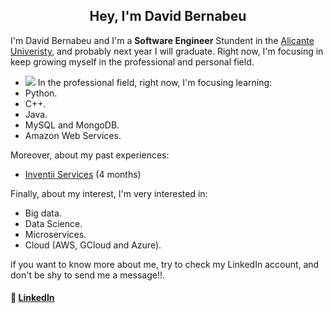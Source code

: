<h2 align="center">Hey, I'm David Bernabeu</h2>

I'm David Bernabeu and I'm a **Software Engineer** Stundent in the [Alicante Univeristy](https://www.ua.es/), and probably next year I will graduate.
Right now, I'm focusing in keep growing myself in the professional and personal field. 
  
-  ![](https://komarev.com/ghpvc/?username=dvddepennde&color=684dac )
In the professional field, right now, I'm focusing learning:
- Python.
- C++.
- Java.
- MySQL and MongoDB.
- Amazon Web Services.
 
Moreover, about my past experiences:
- [Inventii Services](https://iinventi.com/) (4 months)


Finally, about my interest, I'm very interested in:
- Big data.
- Data Science.
- Microservices.
- Cloud (AWS, GCloud and Azure).


if you want to know more about me, try to check my LinkedIn account, and don't be shy to send me a message!!.

#### 📩 [LinkedIn](https://www.linkedin.com/in/david-bernabeu-676036214)
